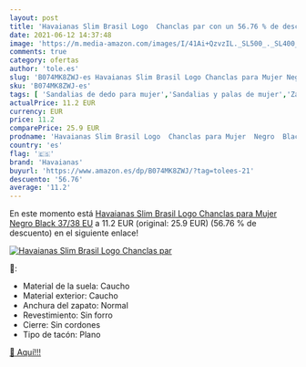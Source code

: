 ```yaml
---
layout: post
title: 'Havaianas Slim Brasil Logo  Chanclas par con un 56.76 % de descuento'
date: 2021-06-12 14:37:48
image: 'https://m.media-amazon.com/images/I/41Ai+QzvzIL._SL500_._SL400_.jpg'
comments: true
category: ofertas
author: 'tole.es'
slug: 'B074MK8ZWJ-es Havaianas Slim Brasil Logo Chanclas para Mujer Negro Black...'
sku: 'B074MK8ZWJ-es'
tags: [ 'Sandalias de dedo para mujer','Sandalias y palas de mujer','Zapatos','Zapatos para mujer','Zapatos y complementos','chanclas','havaianas', ]
actualPrice: 11.2 EUR
currency: EUR
price: 11.2
comparePrice: 25.9 EUR
prodname: 'Havaianas Slim Brasil Logo  Chanclas para Mujer  Negro  Black   37/38 EU'
country: 'es'
flag: '🇪🇸'
brand: 'Havaianas'
buyurl: 'https://www.amazon.es/dp/B074MK8ZWJ/?tag=tolees-21'
descuento: '56.76'
average: '11.2'
---
```


En este momento está [Havaianas Slim Brasil Logo  Chanclas para Mujer  Negro  Black   37/38 EU](https://www.amazon.es/dp/B074MK8ZWJ/?tag=tolees-21) a 11.2 EUR (original: 25.9 EUR) (56.76 %  de descuento) en el siguiente enlace!

[![Havaianas Slim Brasil Logo  Chanclas par](https://m.media-amazon.com/images/I/41Ai+QzvzIL._SL500_._SL400_.jpg)](https://www.amazon.es/dp/B074MK8ZWJ/?tag=tolees-21)

🔎:

- Material de la suela: Caucho
- Material exterior: Caucho
- Anchura del zapato: Normal
- Revestimiento: Sin forro
- Cierre: Sin cordones
- Tipo de tacón: Plano

[🛒 Aquí!!!](https://www.amazon.es/dp/B074MK8ZWJ/?tag=tolees-21)
